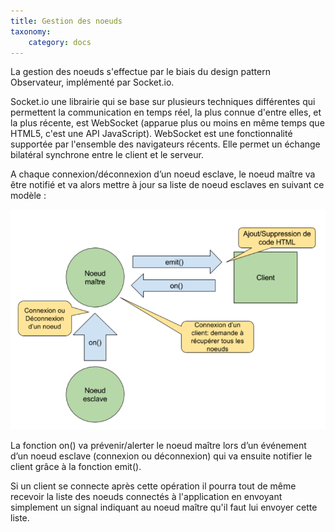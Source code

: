 ```yaml
---
title: Gestion des noeuds
taxonomy:
    category: docs
---
```


La gestion des noeuds s'effectue par le biais du design pattern Observateur, implémenté par Socket.io.

Socket.io une librairie qui se base sur plusieurs techniques différentes qui permettent la communication en temps réel, la plus connue d'entre elles, et la plus récente, est WebSocket (apparue plus ou moins en même temps que HTML5, c'est une API JavaScript). WebSocket est une fonctionnalité supportée par l'ensemble des navigateurs récents. Elle permet un échange bilatéral synchrone entre le client et le serveur.

A chaque connexion/déconnexion d’un noeud esclave, le noeud maître va être notifié et va alors mettre à jour sa liste de noeud esclaves en suivant ce modèle : 

![](../03.GestionNoeuds/diagram-03.png)

La fonction on() va prévenir/alerter le noeud maître lors d’un événement d’un noeud esclave (connexion ou déconnexion) qui va ensuite notifier le client grâce à la fonction emit(). 

Si un client se connecte après cette opération il pourra tout de même recevoir la liste des noeuds connectés à l'application en envoyant simplement un signal indiquant au noeud maître qu'il faut lui envoyer cette liste.

